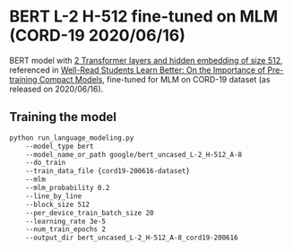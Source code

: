 # BERT L-2 H-512 fine-tuned on MLM (CORD-19 2020/06/16)

BERT model with [2 Transformer layers and hidden embedding of size 512](https://huggingface.co/google/bert_uncased_L-2_H-512_A-8), referenced in [Well-Read Students Learn Better: On the Importance of Pre-training Compact Models](https://arxiv.org/abs/1908.08962), fine-tuned for MLM on CORD-19 dataset (as released on 2020/06/16).

## Training the model

```bash
python run_language_modeling.py
    --model_type bert
    --model_name_or_path google/bert_uncased_L-2_H-512_A-8
    --do_train
    --train_data_file {cord19-200616-dataset}
    --mlm
    --mlm_probability 0.2
    --line_by_line
    --block_size 512
    --per_device_train_batch_size 20
    --learning_rate 3e-5
    --num_train_epochs 2
    --output_dir bert_uncased_L-2_H-512_A-8_cord19-200616
